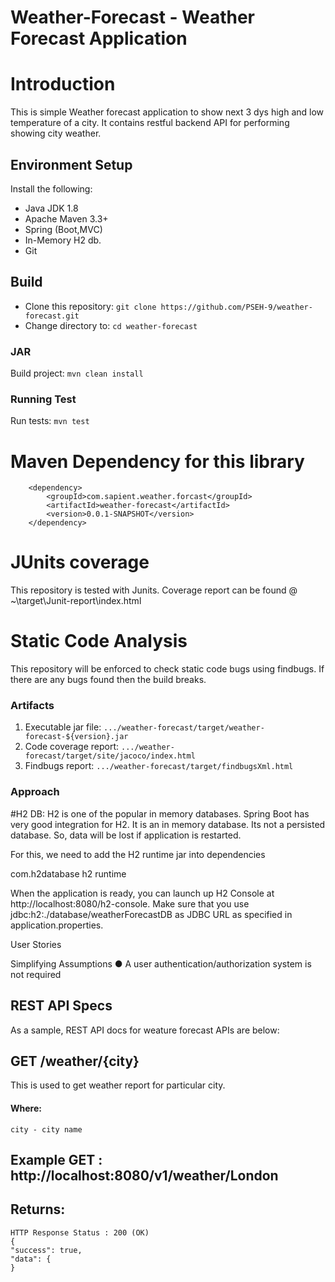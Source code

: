 # Weather-Forecast - Weather Forecast Application

# Introduction
This is simple Weather forecast application to show next 3 dys high and low temperature of a city.
It contains restful backend API for performing showing city weather.
	
## Environment Setup
Install the following:
* Java JDK 1.8
* Apache Maven 3.3+
* Spring (Boot,MVC)
* In-Memory H2 db.
* Git

## Build
* Clone this repository: `git clone https://github.com/PSEH-9/weather-forecast.git`
* Change directory to: `cd weather-forecast`

### JAR
Build project: `mvn clean install`

### Running Test
Run tests: `mvn test`

# Maven Dependency for this library
```
    <dependency>
		<groupId>com.sapient.weather.forcast</groupId>
		<artifactId>weather-forecast</artifactId>
		<version>0.0.1-SNAPSHOT</version>
	</dependency>
```

# JUnits coverage
This repository is tested with Junits. Coverage report can be found @ ~\target\Junit-report\index.html

# Static Code Analysis
This repository will be enforced to check static code bugs using findbugs. If there are any bugs found then the build breaks.

### Artifacts
1. Executable jar file: `.../weather-forecast/target/weather-forecast-${version}.jar`
1. Code coverage report: `.../weather-forecast/target/site/jacoco/index.html`
1. Findbugs report: `.../weather-forecast/target/findbugsXml.html`

### Approach

#H2 DB:
H2 is one of the popular in memory databases. Spring Boot has very good integration for H2. It is an in memory database. Its not a persisted database. So, data will be lost if application is restarted.

For this, we need to add the H2 runtime jar into dependencies

<dependency>
    <groupId>com.h2database</groupId>
    <artifactId>h2</artifactId>
    <scope>runtime</scope>
</dependency>

When the application is ready, you can launch up H2 Console at http://localhost:8080/h2-console.
Make sure that you use jdbc:h2:./database/weatherForecastDB as JDBC URL as specified in application.properties.

User Stories
	

Simplifying Assumptions
	● A user authentication/authorization system is not required
	
## REST API Specs
As a sample, REST API docs for weature forecast APIs are below:
	
## GET /weather/{city}
   This is used to get weather report for particular city.
#### Where:
	city - city name
   
## Example GET : http://localhost:8080/v1/weather/London
## Returns: 
	HTTP Response Status : 200 (OK)
	{
    "success": true,
    "data": {
	}